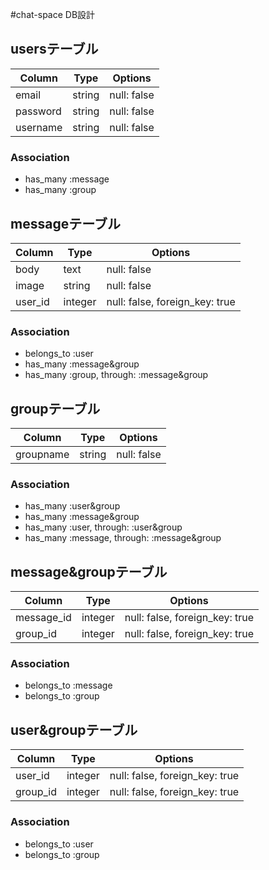 #chat-space DB設計
## usersテーブル
|Column|Type|Options|
|------|----|-------|
|email|string|null: false|
|password|string|null: false|
|username|string|null: false|
### Association
- has_many :message
- has_many :group

## messageテーブル
|Column|Type|Options|
|------|----|-------|
|body|text|null: false|
|image|string|null: false|
|user_id|integer|null: false, foreign_key: true|

### Association
- belongs_to :user
- has_many :message&group
- has_many  :group,  through:  :message&group

## groupテーブル
|Column|Type|Options|
|------|----|-------|
|groupname|string|null: false|
### Association
- has_many :user&group
- has_many :message&group
- has_many  :user,  through:  :user&group
- has_many  :message,  through:  :message&group

## message&groupテーブル
|Column|Type|Options|
|------|----|-------|
|message_id|integer|null: false, foreign_key: true|
|group_id|integer|null: false, foreign_key: true|
### Association
- belongs_to :message
- belongs_to :group

## user&groupテーブル
|Column|Type|Options|
|------|----|-------|
|user_id|integer|null: false, foreign_key: true|
|group_id|integer|null: false, foreign_key: true|
### Association
- belongs_to :user
- belongs_to :group